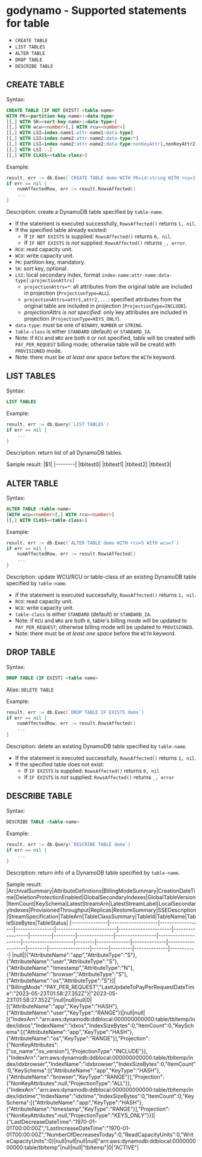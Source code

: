 # godynamo - Supported statements for table

- `CREATE TABLE`
- `LIST TABLES`
- `ALTER TABLE`
- `DROP TABLE`
- `DESCRIBE TABLE`

## CREATE TABLE

Syntax:
```sql
CREATE TABLE [IF NOT EXIST] <table-name>
WITH PK=<partition-key-name>:<data-type>
[[,] WITH SK=<sort-key-name>:<data-type>]
[[,] WITH wcu=<number>[,] WITH rcu=<number>]
[[,] WITH LSI=index-name1:attr-name1:data-type]
[[,] WITH LSI=index-name2:attr-name2:data-type:*]
[[,] WITH LSI=index-name2:attr-name2:data-type:nonKeyAttr1,nonKeyAttr2,nonKeyAttr3,...]
[[,] WITH LSI...]
[[,] WITH CLASS=<table-class>]
```

Example:
```go
result, err := db.Exec(`CREATE TABLE demo WITH PK=id:string WITH rcu=3 WITH wcu=5`)
if err == nil {
	numAffectedRow, err := result.RowsAffected()
	...
}
```

Description: create a DynamoDB table specified by `table-name`.

- If the statement is executed successfully, `RowsAffected()` returns `1, nil`.
- If the specified table already existed:
  - If `IF NOT EXISTS` is supplied: `RowsAffected()` returns `0, nil`.
  - If `IF NOT EXISTS` is _not_ supplied: `RowsAffected()` returns `_, error`.
- `RCU`: read capacity unit.
- `WCU`: write capacity unit.
- `PK`: partition key, mandatory.
- `SK`: sort key, optional.
- `LSI`: local secondary index, format `index-name:attr-name:data-type[:projectionAttrs]`
  - `projectionAttrs=*`: all attributes from the original table are included in projection (`ProjectionType=ALL`).
  - `projectionAttrs=attr1,attr2,...`: specified attributes from the original table are included in projection (`ProjectionType=INCLUDE`).
  - _projectionAttrs is not specified_: only key attributes are included in projection (`ProjectionType=KEYS_ONLY`).
- `data-type`: must be one of `BINARY`, `NUMBER` or `STRING`.
- `table-class` is either `STANDARD` (default) or `STANDARD_IA`.
- Note: if `RCU` and `WRU` are both `0` or not specified, table will be created with `PAY_PER_REQUEST` billing mode; otherwise table will be creatd with `PROVISIONED` mode.
- Note: there must be _at least one space_ before the `WITH` keyword.

## LIST TABLES

Syntax:
```sql
LIST TABLES
```

Example:
```go
result, err := db.Query(`LIST TABLES`)
if err == nil {
	...
}
```

Description: return list of all DynamoDB tables.

Sample result:
|$1|
|--------|
|tbltest0|
|tbltest1|
|tbltest2|
|tbltest3|

## ALTER TABLE

Syntax:
```sql
ALTER TABLE <table-name>
[WITH wcu=<number>[,] WITH rcu=<number>]
[[,] WITH CLASS=<table-class>]
```

Example:
```go
result, err := db.Exec(`ALTER TABLE demo WITH rcu=5 WITH wcu=7`)
if err == nil {
	numAffectedRow, err := result.RowsAffected()
	...
}
```

Description: update WCU/RCU or table-class of an existing DynamoDB table specified by `table-name`.

- If the statement is executed successfully, `RowsAffected()` returns `1, nil`.
- `RCU`: read capacity unit.
- `WCU`: write capacity unit.
- `table-class` is either `STANDARD` (default) or `STANDARD_IA`.
- Note: if `RCU` and `WRU` are both `0`, table's billing mode will be updated to `PAY_PER_REQUEST`; otherwise billing mode will be updated to `PROVISIONED`.
- Note: there must be _at least one space_ before the `WITH` keyword.

## DROP TABLE

Syntax:
```sql
DROP TABLE [IF EXIST] <table-name>
```

Alias: `DELETE TABLE`

Example:
```go
result, err := db.Exec(`DROP TABLE IF EXISTS demo`)
if err == nil {
	numAffectedRow, err := result.RowsAffected()
	...
}
```

Description: delete an existing DynamoDB table specified by `table-name`.

- If the statement is executed successfully, `RowsAffected()` returns `1, nil`.
- If the specified table does not exist:
  - If `IF EXISTS` is supplied: `RowsAffected()` returns `0, nil`
  - If `IF EXISTS` is _not_ supplied: `RowsAffected()` returns `_, error`

## DESCRIBE TABLE

Syntax:
```sql
DESCRIBE TABLE <table-name>
```

Example:
```go
result, err := db.Query(`DESCRIBE TABLE demo`)
if err == nil {
	...
}
```

Description: return info of a DynamoDB table specified by `table-name`.

Sample result:
|ArchivalSummary|AttributeDefinitions|BillingModeSummary|CreationDateTime|DeletionProtectionEnabled|GlobalSecondaryIndexes|GlobalTableVersion|ItemCount|KeySchema|LatestStreamArn|LatestStreamLabel|LocalSecondaryIndexes|ProvisionedThroughput|Replicas|RestoreSummary|SSEDescription|StreamSpecification|TableArn|TableClassSummary|TableId|TableName|TableSizeBytes|TableStatus|
|---------------|--------------------|------------------|----------------|-------------------------|----------------------|------------------|---------|---------|---------------|-----------------|---------------------|---------------------|--------|--------------|--------------|-------------------|--------|-----------------|-------|---------|--------------|-----------|
|null|[{"AttributeName":"app","AttributeType":"S"},{"AttributeName":"user","AttributeType":"S"},{"AttributeName":"timestamp","AttributeType":"N"},{"AttributeName":"browser","AttributeType":"S"},{"AttributeName":"os","AttributeType":"S"}]|{"BillingMode":"PAY_PER_REQUEST","LastUpdateToPayPerRequestDateTime":"2023-05-23T01:58:27.352Z"}|"2023-05-23T01:58:27.352Z"|null|null|null|0|[{"AttributeName":"app","KeyType":"HASH"},{"AttributeName":"user","KeyType":"RANGE"}]|null|null|[{"IndexArn":"arn:aws:dynamodb:ddblocal:000000000000:table/tbltemp/index/idxos","IndexName":"idxos","IndexSizeBytes":0,"ItemCount":0,"KeySchema":[{"AttributeName":"app","KeyType":"HASH"},{"AttributeName":"os","KeyType":"RANGE"}],"Projection":{"NonKeyAttributes":["os_name","os_version"],"ProjectionType":"INCLUDE"}},{"IndexArn":"arn:aws:dynamodb:ddblocal:000000000000:table/tbltemp/index/idxbrowser","IndexName":"idxbrowser","IndexSizeBytes":0,"ItemCount":0,"KeySchema":[{"AttributeName":"app","KeyType":"HASH"},{"AttributeName":"browser","KeyType":"RANGE"}],"Projection":{"NonKeyAttributes":null,"ProjectionType":"ALL"}},{"IndexArn":"arn:aws:dynamodb:ddblocal:000000000000:table/tbltemp/index/idxtime","IndexName":"idxtime","IndexSizeBytes":0,"ItemCount":0,"KeySchema":[{"AttributeName":"app","KeyType":"HASH"},{"AttributeName":"timestamp","KeyType":"RANGE"}],"Projection":{"NonKeyAttributes":null,"ProjectionType":"KEYS_ONLY"}}]|{"LastDecreaseDateTime":"1970-01-01T00:00:00Z","LastIncreaseDateTime":"1970-01-01T00:00:00Z","NumberOfDecreasesToday":0,"ReadCapacityUnits":0,"WriteCapacityUnits":0}|null|null|null|null|"arn:aws:dynamodb:ddblocal:000000000000:table/tbltemp"|null|null|"tbltemp"|0|"ACTIVE"|
